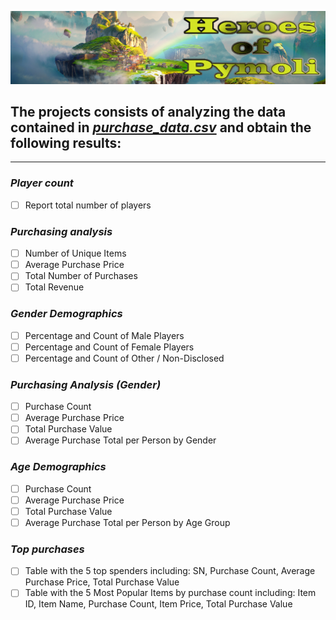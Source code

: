 ![Heroes Of Pymoli](Resources/header.png)

## The projects consists of analyzing the data contained in [*purchase_data.csv*](Resources/purchase_data.csv) and obtain the following results:
___________________________
### *Player count*
- [ ] Report total number of players

### *Purchasing analysis*
- [ ] Number of Unique Items
- [ ] Average Purchase Price
- [ ] Total Number of Purchases
- [ ] Total Revenue

### *Gender Demographics*
- [ ] Percentage and Count of Male Players
- [ ] Percentage and Count of Female Players
- [ ] Percentage and Count of Other / Non-Disclosed

### *Purchasing Analysis (Gender)*
- [ ] Purchase Count
- [ ] Average Purchase Price
- [ ] Total Purchase Value
- [ ] Average Purchase Total per Person by Gender

### *Age Demographics*
- [ ] Purchase Count
- [ ] Average Purchase Price
- [ ] Total Purchase Value
- [ ] Average Purchase Total per Person by Age Group

### *Top purchases*

- [ ] Table with the 5 top spenders including: SN, Purchase Count, Average Purchase Price, Total Purchase Value
- [ ] Table with the 5 Most Popular Items by purchase count including: Item ID, Item Name, Purchase Count, Item Price, Total Purchase Value

